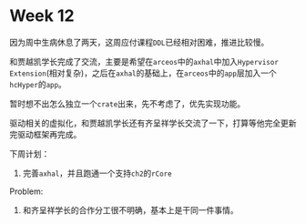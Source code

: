 # Week 12

因为周中生病休息了两天，这周应付课程`DDL`已经相对困难，推进比较慢。

和贾越凯学长完成了交流，主要是希望在`arceos`中的`axhal`中加入`Hypervisor Extension`(相对复杂)，之后在`axhal`的基础上，在`arceos`中的`app`层加入一个`hcHyper`的`app`。

暂时想不出怎么独立一个`crate`出来，先不考虑了，优先实现功能。

驱动相关的虚拟化，和贾越凯学长还有齐呈祥学长交流了一下，打算等他完全更新完驱动框架再完成。

下周计划：
1. 完善`axhal`，并且跑通一个支持`ch2`的`rCore`

Problem:
1. 和齐呈祥学长的合作分工很不明确，基本上是干同一件事情。